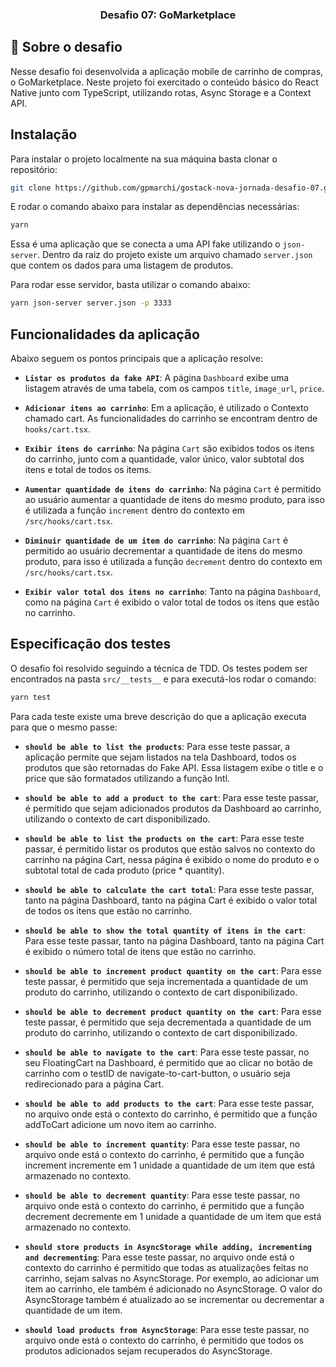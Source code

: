 <h3 align="center">
  Desafio 07: GoMarketplace
</h3>

## :rocket: Sobre o desafio

Nesse desafio foi desenvolvida a aplicação mobile de carrinho de compras, o GoMarketplace. Neste projeto foi exercitado o conteúdo básico do React Native junto com TypeScript, utilizando rotas,  Async Storage e a Context API.

## Instalação

Para instalar o projeto localmente na sua máquina basta clonar o repositório:

```bash
git clone https://github.com/gpmarchi/gostack-nova-jornada-desafio-07.git && cd gostack-nova-jornada-desafio-07
```

E rodar o comando abaixo para instalar as dependências necessárias:

```bash
yarn
```

Essa é uma aplicação que se conecta a uma API fake utilizando o `json-server`. Dentro da raiz do projeto existe um arquivo chamado `server.json` que contem os dados para uma listagem de produtos.

Para rodar esse servidor, basta utilizar o comando abaixo:

```bash
yarn json-server server.json -p 3333
```

## Funcionalidades da aplicação

Abaixo seguem os pontos principais que a aplicação resolve:

- **`Listar os produtos da fake API`**: A página `Dashboard` exibe uma listagem através de uma tabela, com os campos `title`, `image_url`, `price`.

- **`Adicionar itens ao carrinho`**: Em a aplicação, é utilizado o Contexto chamado cart. As funcionalidades do carrinho se encontram dentro de `hooks/cart.tsx`.

- **`Exibir itens do carrinho`**: Na página `Cart` são exibidos todos os itens do carrinho, junto com a quantidade, valor único, valor subtotal dos itens e total de todos os items.

- **`Aumentar quantidade de itens do carrinho`**: Na página `Cart` é permitido ao usuário aumentar a quantidade de itens do mesmo produto, para isso é utilizada a função `increment` dentro do contexto em `/src/hooks/cart.tsx`.

- **`Diminuir quantidade de um item do carrinho`**: Na página `Cart` é permitido ao usuário decrementar a quantidade de itens do mesmo produto, para isso é utilizada a função `decrement` dentro do contexto em `/src/hooks/cart.tsx`.

- **`Exibir valor total dos itens no carrinho`**: Tanto na página `Dashboard`, como na página `Cart` é exibido o valor total de todos os itens que estão no carrinho.

## Especificação dos testes

O desafio foi resolvido seguindo a técnica de TDD. Os testes podem ser encontrados na pasta ```src/__tests__``` e para executá-los rodar o comando:

```bash
yarn test
```

Para cada teste existe uma breve descrição do que a aplicação executa para que o mesmo passe:

- **`should be able to list the products`**: Para esse teste passar, a aplicação permite que sejam listados na tela Dashboard, todos os produtos que são retornadas do Fake API. Essa listagem exibe o title e o price que são formatados utilizando a função Intl.

- **`should be able to add a product to the cart`**: Para esse teste passar, é permitido que sejam adicionados produtos da Dashboard ao carrinho, utilizando o contexto de cart disponibilizado.

- **`should be able to list the products on the cart`**: Para esse teste passar, é permitido listar os produtos que estão salvos no contexto do carrinho na página Cart, nessa página é exibido o nome do produto e o subtotal total de cada produto (price * quantity).

- **`should be able to calculate the cart total`**: Para esse teste passar, tanto na página Dashboard, tanto na página Cart é exibido o valor total de todos os itens que estão no carrinho.

- **`should be able to show the total quantity of itens in the cart`**: Para esse teste passar, tanto na página Dashboard, tanto na página Cart é exibido o número total de itens que estão no carrinho.

- **`should be able to increment product quantity on the cart`**: Para esse teste passar, é permitido que seja incrementada a quantidade de um produto do carrinho, utilizando o contexto de cart disponibilizado.

- **`should be able to decrement product quantity on the cart`**: Para esse teste passar, é permitido que seja decrementada a quantidade de um produto do carrinho, utilizando o contexto de cart disponibilizado.

- **`should be able to navigate to the cart`**: Para esse teste passar, no seu FloatingCart na Dashboard, é permitido que ao clicar no botão de carrinho com o testID de navigate-to-cart-button, o usuário seja redirecionado para a página Cart.

- **`should be able to add products to the cart`**: Para esse teste passar, no arquivo onde está o contexto do carrinho, é permitido que a função addToCart adicione um novo item ao carrinho.

- **`should be able to increment quantity`**: Para esse teste passar, no arquivo onde está o contexto do carrinho, é permitido que a função increment incremente em 1 unidade a quantidade de um item que está armazenado no contexto.

- **`should be able to decrement quantity`**: Para esse teste passar, no arquivo onde está o contexto do carrinho, é permitido que a função decrement decremente em 1 unidade a quantidade de um item que está armazenado no contexto.

- **`should store products in AsyncStorage while adding, incrementing and decrementing`**: Para esse teste passar, no arquivo onde está o contexto do carrinho é permitido que todas as atualizações feitas no carrinho, sejam salvas no AsyncStorage. Por exemplo, ao adicionar um item ao carrinho, ele também é adicionado no AsyncStorage. O valor do AsyncStorage também é atualizado ao se incrementar ou decrementar a quantidade de um item.

- **`should load products from AsyncStorage`**: Para esse teste passar, no arquivo onde está o contexto do carrinho, é permitido que todos os produtos adicionados sejam recuperados do AsyncStorage.
